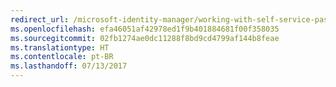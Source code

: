 ```yaml
---
redirect_url: /microsoft-identity-manager/working-with-self-service-password-reset
ms.openlocfilehash: efa46051af42978ed1f9b401884681f00f358035
ms.sourcegitcommit: 02fb1274ae0dc11288f8bd9cd4799af144b8feae
ms.translationtype: HT
ms.contentlocale: pt-BR
ms.lasthandoff: 07/13/2017
---
```

